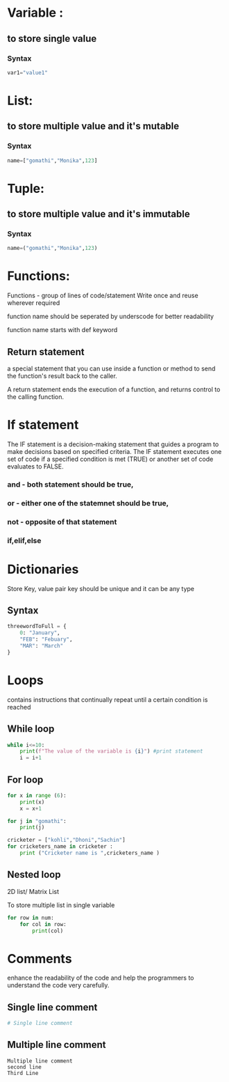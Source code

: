 # Variable : 
## to store single value 
### Syntax
```python
var1="value1" 
```

# List: 
## to store multiple value and it's mutable 

### Syntax

```python
name=["gomathi","Monika",123]
```

# Tuple: 
## to store multiple value and it's immutable 

### Syntax

```python
name=("gomathi","Monika",123)
```

# Functions:

Functions - group of lines of code/statement
Write once and reuse wherever required

function name should be seperated by underscode for better readability

function name starts with def keyword

## Return statement

a special statement that you can use inside a function or method to send the function's result back to the caller.

A return statement ends the execution of a function, and returns control to the calling function.

# If statement

The IF statement is a decision-making statement that guides a program to make decisions based on specified criteria. The IF statement executes one set of code if a specified condition is met (TRUE) or another set of code evaluates to FALSE.

### and - both statement should be true, 
### or - either one of the statemnet should be true, 
### not - opposite of that statement
### if,elif,else  

# Dictionaries

Store Key, value pair
key should be unique and it can be any type

## Syntax

```python
threewordToFull = {
    0: "January",
    "FEB": "Febuary",
    "MAR": "March"
}
```
# Loops

contains instructions that continually repeat until a certain condition is reached

## While loop

```python
while i<=10:
    print(f"The value of the variable is {i}") #print statement
    i = i+1
```
## For loop

```python
for x in range (6):
    print(x)
    x = x+1

for j in "gomathi":
    print(j)  

cricketer = ["kohli","Dhoni","Sachin"]
for cricketers_name in cricketer :
    print ("Cricketer name is ",cricketers_name )        
```
## Nested loop
2D list/ Matrix List

To store multiple list in single variable

```python
for row in num:
    for col in row:
        print(col)
```

# Comments
enhance the readability of the code and help the programmers to understand the code very carefully.

## Single line comment

```python
# Single line comment
```

## Multiple line comment


```
Multiple line comment
second line
Third Line
``` 



